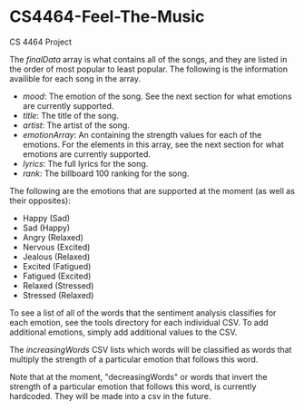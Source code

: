 CS4464-Feel-The-Music
=====================

CS 4464 Project

The _finalData_ array is what contains all of the songs, and they are listed in the order of most popular to least popular. The following is the information availible for each song in the array. 
* _mood_: The emotion of the song. See the next section for what emotions are currently supported. 
* _title_: The title of the song.
* _artist_: The artist of the song.
* _emotionArray_: An containing the strength values for each of the emotions. For the elements in this array, see the next section for what emotions are currently supported.
* _lyrics_: The full lyrics for the song. 
* _rank_: The billboard 100 ranking for the song.

The following are the emotions that are supported at the moment (as well as their opposites):
* Happy (Sad)
* Sad (Happy)
* Angry (Relaxed)
* Nervous (Excited)
* Jealous (Relaxed)
* Excited (Fatigued)
* Fatigued (Excited)
* Relaxed (Stressed)
* Stressed (Relaxed)

To see a list of all of the words that the sentiment analysis classifies for each emotion, see the tools directory for each individual CSV. To add additional emotions, simply add additional values to the CSV. 

The _increasingWords_ CSV lists which words will be classified as words that multiply the strength of a particular emotion that follows this word. 

Note that at the moment, "decreasingWords" or words that invert the strength of a particular emotion that follows this word, is currently hardcoded. They will be made into a csv in the future.
